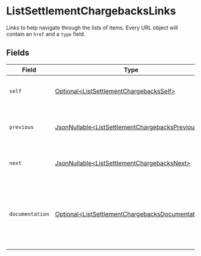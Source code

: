 # ListSettlementChargebacksLinks

Links to help navigate through the lists of items. Every URL object will contain an `href` and a `type` field.


## Fields

| Field                                                                                                                  | Type                                                                                                                   | Required                                                                                                               | Description                                                                                                            |
| ---------------------------------------------------------------------------------------------------------------------- | ---------------------------------------------------------------------------------------------------------------------- | ---------------------------------------------------------------------------------------------------------------------- | ---------------------------------------------------------------------------------------------------------------------- |
| `self`                                                                                                                 | [Optional\<ListSettlementChargebacksSelf>](../../models/operations/ListSettlementChargebacksSelf.md)                   | :heavy_minus_sign:                                                                                                     | The URL to the current set of items.                                                                                   |
| `previous`                                                                                                             | [JsonNullable\<ListSettlementChargebacksPrevious>](../../models/operations/ListSettlementChargebacksPrevious.md)       | :heavy_minus_sign:                                                                                                     | The previous set of items, if available.                                                                               |
| `next`                                                                                                                 | [JsonNullable\<ListSettlementChargebacksNext>](../../models/operations/ListSettlementChargebacksNext.md)               | :heavy_minus_sign:                                                                                                     | The next set of items, if available.                                                                                   |
| `documentation`                                                                                                        | [Optional\<ListSettlementChargebacksDocumentation>](../../models/operations/ListSettlementChargebacksDocumentation.md) | :heavy_minus_sign:                                                                                                     | In v2 endpoints, URLs are commonly represented as objects with an `href` and `type` field.                             |